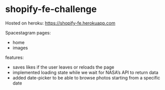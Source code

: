 # shopify-fe-challenge
Hosted on heroku: https://shopify-fe.herokuapp.com

Spacestagram
pages:
- home
- images


features:
- saves likes if the user leaves or reloads the page
- implemented loading state while we wait for NASA’s API to return data
- added date-picker to be able to browse photos starting from a specific date

